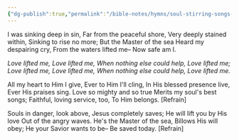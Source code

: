 ```yaml
---
{"dg-publish":true,"permalink":"/bible-notes/hymns/soul-stirring-songs-and-hymns/love-lifted-me/","title":"Love Lifted Me","created":"","updated":""}
---
```



I was sinking deep in sin,
Far from the peaceful shore,
Very deeply stained within,
Sinking to rise no more;
But the Master of the sea
Heard my despairing cry,
From the waters lifted me–
Now safe am I.

*Love lifted me,
Love lifted me,
When nothing else could help,
Love lifted me;
Love lifted me,
Love lifted me,
When nothing else could help,
Love lifted me.*

All my heart to Him I give,
Ever to Him I'll cling,
In His blessed presence live,
Ever His praises sing.
Love so mighty and so true
Merits my soul's best songs;
Faithful, loving service, too,
To Him belongs. [Refrain]

Souls in danger, look above,
Jesus completely saves;
He will lift you by His love
Out of the angry waves.
He's the Master of the sea,
Billows His will obey;
He your Savior wants to be–
Be saved today. [Refrain]
